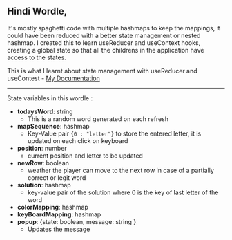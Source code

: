 ## Hindi Wordle,

It's mostly spaghetti code with multiple hashmaps to keep the mappings, it could have been reduced with a better state management or nested hashmap. I created this to learn useReducer and useContext hooks, creating a global state so that all the childrens in the application have access to the states.

This is what I learnt about state management with useReducer and useContest - [My Documentation](https://nebula-honeycrisp-5c2.notion.site/useContext-API-c56be4d28cdf4a52bd734c068bef3ffd)

<hr>

State variables in this wordle : 

 - **todaysWord**: string 
    - This is a random word generated on each refresh
 - **mapSequence**: hashmap
     - Key-Value pair ``` {0 : "letter"} ``` to store the entered letter, it is updated on each click on keyboard
 - **position**: number
     - current position and letter to be updated
 - **newRow**: boolean
     - weather the player can move to the next row in case of a partially correct or legit word
 - **solution**: hashmap
     - key-value pair of the solution where 0 is the key of last letter of the word
 - **colorMapping**: hashmap 
 - **keyBoardMapping**: hashmap
 - **popup**: {state: boolean, message: string }
     - Updates the message

